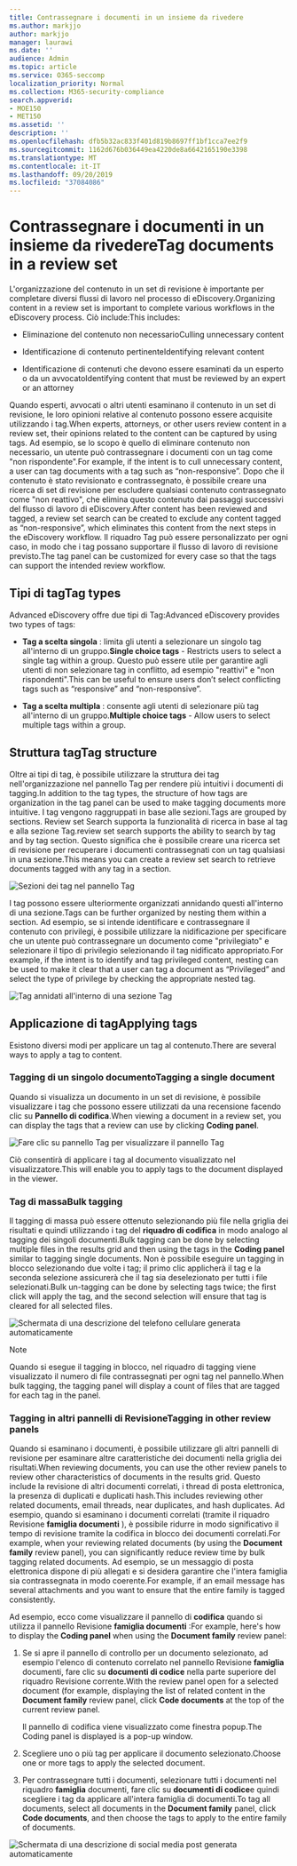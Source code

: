 ```yaml
---
title: Contrassegnare i documenti in un insieme da rivedere
ms.author: markjjo
author: markjjo
manager: laurawi
ms.date: ''
audience: Admin
ms.topic: article
ms.service: O365-seccomp
localization_priority: Normal
ms.collection: M365-security-compliance
search.appverid:
- MOE150
- MET150
ms.assetid: ''
description: ''
ms.openlocfilehash: dfb5b32ac833f401d819b8697ff1bf1cca7ee2f9
ms.sourcegitcommit: 1162d676b036449ea4220de8a6642165190e3398
ms.translationtype: MT
ms.contentlocale: it-IT
ms.lasthandoff: 09/20/2019
ms.locfileid: "37084086"
---
```

# <a name="tag-documents-in-a-review-set"></a><span data-ttu-id="f4a23-102">Contrassegnare i documenti in un insieme da rivedere</span><span class="sxs-lookup"><span data-stu-id="f4a23-102">Tag documents in a review set</span></span>

<span data-ttu-id="f4a23-103">L'organizzazione del contenuto in un set di revisione è importante per completare diversi flussi di lavoro nel processo di eDiscovery.</span><span class="sxs-lookup"><span data-stu-id="f4a23-103">Organizing content in a review set is important to complete various workflows in the eDiscovery process.</span></span> <span data-ttu-id="f4a23-104">Ciò include:</span><span class="sxs-lookup"><span data-stu-id="f4a23-104">This includes:</span></span>

-  <span data-ttu-id="f4a23-105">Eliminazione del contenuto non necessario</span><span class="sxs-lookup"><span data-stu-id="f4a23-105">Culling unnecessary content</span></span>

- <span data-ttu-id="f4a23-106">Identificazione di contenuto pertinente</span><span class="sxs-lookup"><span data-stu-id="f4a23-106">Identifying relevant content</span></span>
 
-  <span data-ttu-id="f4a23-107">Identificazione di contenuti che devono essere esaminati da un esperto o da un avvocato</span><span class="sxs-lookup"><span data-stu-id="f4a23-107">Identifying content that must be reviewed by an expert or an attorney</span></span>

<span data-ttu-id="f4a23-108">Quando esperti, avvocati o altri utenti esaminano il contenuto in un set di revisione, le loro opinioni relative al contenuto possono essere acquisite utilizzando i tag.</span><span class="sxs-lookup"><span data-stu-id="f4a23-108">When experts, attorneys, or other users review content in a review set, their opinions related to the content can be captured by using tags.</span></span> <span data-ttu-id="f4a23-109">Ad esempio, se lo scopo è quello di eliminare contenuto non necessario, un utente può contrassegnare i documenti con un tag come "non rispondente".</span><span class="sxs-lookup"><span data-stu-id="f4a23-109">For example, if the intent is to cull unnecessary content, a user can tag documents with a tag such as “non-responsive”.</span></span> <span data-ttu-id="f4a23-110">Dopo che il contenuto è stato revisionato e contrassegnato, è possibile creare una ricerca di set di revisione per escludere qualsiasi contenuto contrassegnato come "non reattivo", che elimina questo contenuto dai passaggi successivi del flusso di lavoro di eDiscovery.</span><span class="sxs-lookup"><span data-stu-id="f4a23-110">After content has been reviewed and tagged, a review set search can be created to exclude any content tagged as “non-responsive”, which eliminates this content from the next steps in the eDiscovery workflow.</span></span> <span data-ttu-id="f4a23-111">Il riquadro Tag può essere personalizzato per ogni caso, in modo che i tag possano supportare il flusso di lavoro di revisione previsto.</span><span class="sxs-lookup"><span data-stu-id="f4a23-111">The tag panel can be customized for every case so that the tags can support the intended review workflow.</span></span>

## <a name="tag-types"></a><span data-ttu-id="f4a23-112">Tipi di tag</span><span class="sxs-lookup"><span data-stu-id="f4a23-112">Tag types</span></span>

<span data-ttu-id="f4a23-113">Advanced eDiscovery offre due tipi di Tag:</span><span class="sxs-lookup"><span data-stu-id="f4a23-113">Advanced eDiscovery provides two types of tags:</span></span>

- <span data-ttu-id="f4a23-114">**Tag a scelta singola** : limita gli utenti a selezionare un singolo tag all'interno di un gruppo.</span><span class="sxs-lookup"><span data-stu-id="f4a23-114">**Single choice tags** - Restricts users to select a single tag within a group.</span></span> <span data-ttu-id="f4a23-115">Questo può essere utile per garantire agli utenti di non selezionare tag in conflitto, ad esempio "reattivi" e "non rispondenti".</span><span class="sxs-lookup"><span data-stu-id="f4a23-115">This can be useful to ensure users don’t select conflicting tags such as “responsive” and “non-responsive”.</span></span> 

- <span data-ttu-id="f4a23-116">**Tag a scelta multipla** : consente agli utenti di selezionare più tag all'interno di un gruppo.</span><span class="sxs-lookup"><span data-stu-id="f4a23-116">**Multiple choice tags** - Allow users to select multiple tags within a group.</span></span>

## <a name="tag-structure"></a><span data-ttu-id="f4a23-117">Struttura tag</span><span class="sxs-lookup"><span data-stu-id="f4a23-117">Tag structure</span></span>

<span data-ttu-id="f4a23-118">Oltre ai tipi di tag, è possibile utilizzare la struttura dei tag nell'organizzazione nel pannello Tag per rendere più intuitivi i documenti di tagging.</span><span class="sxs-lookup"><span data-stu-id="f4a23-118">In addition to the tag types, the structure of how tags are organization in the tag panel can be used to make tagging documents more intuitive.</span></span> <span data-ttu-id="f4a23-119">I tag vengono raggruppati in base alle sezioni.</span><span class="sxs-lookup"><span data-stu-id="f4a23-119">Tags are grouped by sections.</span></span> <span data-ttu-id="f4a23-120">Review set Search supporta la funzionalità di ricerca in base al tag e alla sezione Tag.</span><span class="sxs-lookup"><span data-stu-id="f4a23-120">review set search supports the ability to search by tag and by tag section.</span></span> <span data-ttu-id="f4a23-121">Questo significa che è possibile creare una ricerca set di revisione per recuperare i documenti contrassegnati con un tag qualsiasi in una sezione.</span><span class="sxs-lookup"><span data-stu-id="f4a23-121">This means you can create a review set search to retrieve documents tagged with any tag in a section.</span></span>

![Sezioni dei tag nel pannello Tag](media/Tagtypes.png)

<span data-ttu-id="f4a23-123">I tag possono essere ulteriormente organizzati annidando questi all'interno di una sezione.</span><span class="sxs-lookup"><span data-stu-id="f4a23-123">Tags can be further organized by nesting them within a section.</span></span> <span data-ttu-id="f4a23-124">Ad esempio, se si intende identificare e contrassegnare il contenuto con privilegi, è possibile utilizzare la nidificazione per specificare che un utente può contrassegnare un documento come "privilegiato" e selezionare il tipo di privilegio selezionando il tag nidificato appropriato.</span><span class="sxs-lookup"><span data-stu-id="f4a23-124">For example, if the intent is to identify and tag privileged content, nesting can be used to make it clear that a user can tag a document as “Privileged” and select the type of privilege by checking the appropriate nested tag.</span></span>

![Tag annidati all'interno di una sezione Tag](media/Nestingtags.png)

## <a name="applying-tags"></a><span data-ttu-id="f4a23-126">Applicazione di tag</span><span class="sxs-lookup"><span data-stu-id="f4a23-126">Applying tags</span></span>

<span data-ttu-id="f4a23-127">Esistono diversi modi per applicare un tag al contenuto.</span><span class="sxs-lookup"><span data-stu-id="f4a23-127">There are several ways to apply a tag to content.</span></span>

### <a name="tagging-a-single-document"></a><span data-ttu-id="f4a23-128">Tagging di un singolo documento</span><span class="sxs-lookup"><span data-stu-id="f4a23-128">Tagging a single document</span></span>

<span data-ttu-id="f4a23-129">Quando si visualizza un documento in un set di revisione, è possibile visualizzare i tag che possono essere utilizzati da una recensione facendo clic su **Pannello di codifica**.</span><span class="sxs-lookup"><span data-stu-id="f4a23-129">When viewing a document in a review set, you can display the tags that a review can use by clicking **Coding panel**.</span></span>

![Fare clic su pannello Tag per visualizzare il pannello Tag](media/Singledoctag.png)

<span data-ttu-id="f4a23-131">Ciò consentirà di applicare i tag al documento visualizzato nel visualizzatore.</span><span class="sxs-lookup"><span data-stu-id="f4a23-131">This will enable you to apply tags to the document displayed in the viewer.</span></span>

### <a name="bulk-tagging"></a><span data-ttu-id="f4a23-132">Tag di massa</span><span class="sxs-lookup"><span data-stu-id="f4a23-132">Bulk tagging</span></span>

<span data-ttu-id="f4a23-133">Il tagging di massa può essere ottenuto selezionando più file nella griglia dei risultati e quindi utilizzando i tag del **riquadro di codifica** in modo analogo al tagging dei singoli documenti.</span><span class="sxs-lookup"><span data-stu-id="f4a23-133">Bulk tagging can be done by selecting multiple files in the results grid and then using the tags in the **Coding panel** similar to tagging single documents.</span></span> <span data-ttu-id="f4a23-134">Non è possibile eseguire un tagging in blocco selezionando due volte i tag; il primo clic applicherà il tag e la seconda selezione assicurerà che il tag sia deselezionato per tutti i file selezionati.</span><span class="sxs-lookup"><span data-stu-id="f4a23-134">Bulk un-tagging can be done by selecting tags twice; the first click will apply the tag, and the second selection will ensure that tag is cleared for all selected files.</span></span>

![Schermata di una descrizione del telefono cellulare generata automaticamente](media/Bulktag.png)

> [!NOTE]
> <span data-ttu-id="f4a23-136">Quando si esegue il tagging in blocco, nel riquadro di tagging viene visualizzato il numero di file contrassegnati per ogni tag nel pannello.</span><span class="sxs-lookup"><span data-stu-id="f4a23-136">When bulk tagging, the tagging panel will display a count of files that are tagged for each tag in the panel.</span></span>

### <a name="tagging-in-other-review-panels"></a><span data-ttu-id="f4a23-137">Tagging in altri pannelli di Revisione</span><span class="sxs-lookup"><span data-stu-id="f4a23-137">Tagging in other review panels</span></span>

<span data-ttu-id="f4a23-138">Quando si esaminano i documenti, è possibile utilizzare gli altri pannelli di revisione per esaminare altre caratteristiche dei documenti nella griglia dei risultati.</span><span class="sxs-lookup"><span data-stu-id="f4a23-138">When reviewing documents, you can use the other review panels to review other characteristics of documents in the results grid.</span></span> <span data-ttu-id="f4a23-139">Questo include la revisione di altri documenti correlati, i thread di posta elettronica, la presenza di duplicati e duplicati hash.</span><span class="sxs-lookup"><span data-stu-id="f4a23-139">This includes reviewing other related documents, email threads, near duplicates, and hash duplicates.</span></span> <span data-ttu-id="f4a23-140">Ad esempio, quando si esaminano i documenti correlati (tramite il riquadro Revisione **famiglia documenti** ), è possibile ridurre in modo significativo il tempo di revisione tramite la codifica in blocco dei documenti correlati.</span><span class="sxs-lookup"><span data-stu-id="f4a23-140">For example, when your reviewing related documents (by using the **Document family** review panel), you can significantly reduce review time by bulk tagging related documents.</span></span> <span data-ttu-id="f4a23-141">Ad esempio, se un messaggio di posta elettronica dispone di più allegati e si desidera garantire che l'intera famiglia sia contrassegnata in modo coerente.</span><span class="sxs-lookup"><span data-stu-id="f4a23-141">For example, if an email message has several attachments and you want to ensure that the entire family is tagged consistently.</span></span>

<span data-ttu-id="f4a23-142">Ad esempio, ecco come visualizzare il pannello di **codifica** quando si utilizza il pannello Revisione **famiglia documenti** :</span><span class="sxs-lookup"><span data-stu-id="f4a23-142">For example, here's how to display the **Coding panel** when using the **Document family** review panel:</span></span>

1. <span data-ttu-id="f4a23-143">Se si apre il pannello di controllo per un documento selezionato, ad esempio l'elenco di contenuto correlato nel pannello Revisione **famiglia** documenti, fare clic su **documenti di codice** nella parte superiore del riquadro Revisione corrente.</span><span class="sxs-lookup"><span data-stu-id="f4a23-143">With the review panel open for a selected document (for example, displaying the list of related content in the **Document family** review panel, click **Code documents** at the top of the current review panel.</span></span>

   <span data-ttu-id="f4a23-144">Il pannello di codifica viene visualizzato come finestra popup.</span><span class="sxs-lookup"><span data-stu-id="f4a23-144">The Coding panel is displayed is a pop-up window.</span></span>

2. <span data-ttu-id="f4a23-145">Scegliere uno o più tag per applicare il documento selezionato.</span><span class="sxs-lookup"><span data-stu-id="f4a23-145">Choose one or more tags to apply the selected document.</span></span> 

3. <span data-ttu-id="f4a23-146">Per contrassegnare tutti i documenti, selezionare tutti i documenti nel riquadro **famiglia** documenti, fare clic su **documenti di codice**e quindi scegliere i tag da applicare all'intera famiglia di documenti.</span><span class="sxs-lookup"><span data-stu-id="f4a23-146">To tag all documents, select all documents in the **Document family** panel, click **Code documents**, and then choose the tags to apply to the entire family of documents.</span></span>

![Schermata di una descrizione di social media post generata automaticamente](media/Relatedtag.png)
